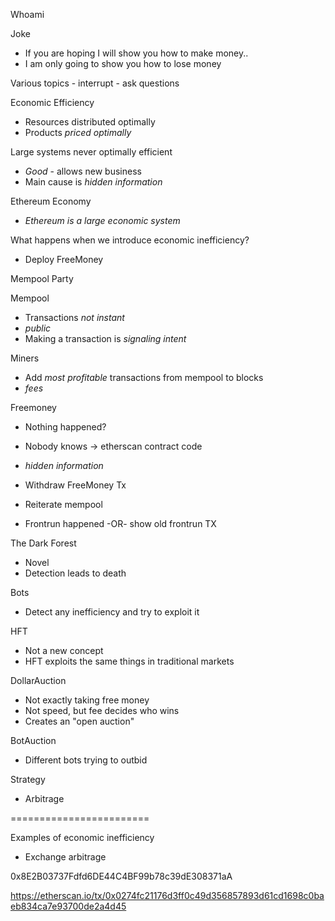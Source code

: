 Whoami

Joke 
  - If you are hoping I will show you how to make money..
  - I am only going to show you how to lose money

Various topics - interrupt - ask questions

Economic Efficiency
  - Resources distributed optimally 
  - Products _priced optimally_

Large systems never optimally efficient
  - _Good_ - allows new business
  - Main cause is _hidden information_

Ethereum Economy
  - _Ethereum is a large economic system_

What happens when we introduce economic inefficiency?
  - Deploy FreeMoney

Mempool Party

Mempool
  - Transactions _not instant_
  - _public_
  - Making a transaction is _signaling intent_

Miners
  - Add _most profitable_ transactions from mempool to blocks
  - _fees_

Freemoney
  - Nothing happened?
  - Nobody knows -> etherscan contract code
  - _hidden information_
  - Withdraw FreeMoney Tx

  - Reiterate mempool

  - Frontrun happened -OR- show old frontrun TX

The Dark Forest
  - Novel
  - Detection leads to death

Bots
  - Detect any inefficiency and try to exploit it

HFT
  - Not a new concept
  - HFT exploits the same things in traditional markets


DollarAuction
  - Not exactly taking free money
  - Not speed, but fee decides who wins
  - Creates an "open auction"

BotAuction
  - Different bots trying to outbid

Strategy
  - Arbitrage




========================

Examples of economic inefficiency
  - Exchange arbitrage



0x8E2B03737Fdfd6DE44C4BF99b78c39dE308371aA

https://etherscan.io/tx/0x0274fc21176d3ff0c49d356857893d61cd1698c0baeb834ca7e93700de2a4d45









